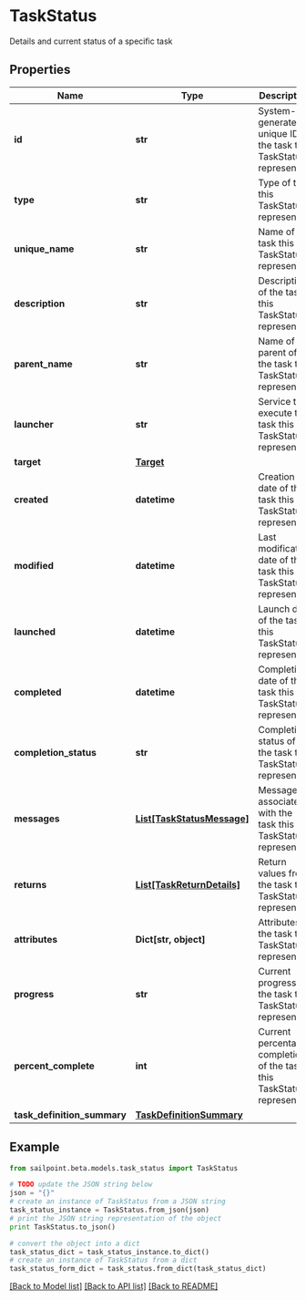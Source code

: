 # TaskStatus

Details and current status of a specific task

## Properties

Name | Type | Description | Notes
------------ | ------------- | ------------- | -------------
**id** | **str** | System-generated unique ID of the task this TaskStatus represents | 
**type** | **str** | Type of task this TaskStatus represents | 
**unique_name** | **str** | Name of the task this TaskStatus represents | 
**description** | **str** | Description of the task this TaskStatus represents | 
**parent_name** | **str** | Name of the parent of the task this TaskStatus represents | 
**launcher** | **str** | Service to execute the task this TaskStatus represents | 
**target** | [**Target**](Target.md) |  | [optional] 
**created** | **datetime** | Creation date of the task this TaskStatus represents | 
**modified** | **datetime** | Last modification date of the task this TaskStatus represents | 
**launched** | **datetime** | Launch date of the task this TaskStatus represents | 
**completed** | **datetime** | Completion date of the task this TaskStatus represents | 
**completion_status** | **str** | Completion status of the task this TaskStatus represents | 
**messages** | [**List[TaskStatusMessage]**](TaskStatusMessage.md) | Messages associated with the task this TaskStatus represents | 
**returns** | [**List[TaskReturnDetails]**](TaskReturnDetails.md) | Return values from the task this TaskStatus represents | 
**attributes** | **Dict[str, object]** | Attributes of the task this TaskStatus represents | 
**progress** | **str** | Current progress of the task this TaskStatus represents | 
**percent_complete** | **int** | Current percentage completion of the task this TaskStatus represents | 
**task_definition_summary** | [**TaskDefinitionSummary**](TaskDefinitionSummary.md) |  | [optional] 

## Example

```python
from sailpoint.beta.models.task_status import TaskStatus

# TODO update the JSON string below
json = "{}"
# create an instance of TaskStatus from a JSON string
task_status_instance = TaskStatus.from_json(json)
# print the JSON string representation of the object
print TaskStatus.to_json()

# convert the object into a dict
task_status_dict = task_status_instance.to_dict()
# create an instance of TaskStatus from a dict
task_status_form_dict = task_status.from_dict(task_status_dict)
```
[[Back to Model list]](../README.md#documentation-for-models) [[Back to API list]](../README.md#documentation-for-api-endpoints) [[Back to README]](../README.md)


